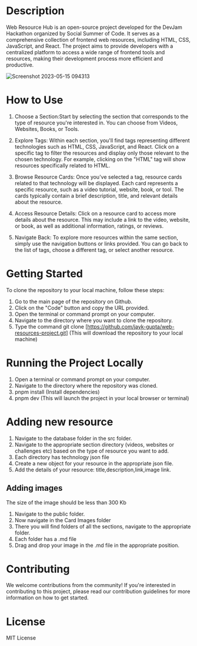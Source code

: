 # Description
Web Resource Hub is an open-source project developed for the DevJam Hackathon organized by Social Summer of Code. It serves as a comprehensive collection of frontend web resources, including HTML, CSS, JavaScript, and React. The project aims to provide developers with a centralized platform to access a wide range of frontend tools and resources, making their development process more efficient and productive.

![Screenshot 2023-05-15 094313](https://github.com/jayk-gupta/web-resources-project/assets/100681165/1f5db7da-e30c-4075-bab7-719cac80cae4)



# How to Use 
1. Choose a Section:Start by selecting the section that corresponds to the type of resource you're interested in. You can choose from Videos, Websites, Books, or Tools.

2. Explore Tags: Within each section, you'll find tags representing different technologies such as HTML, CSS, JavaScript, and React. Click on a specific tag to filter the resources and display only those relevant to the chosen technology. For example, clicking on the "HTML" tag will show resources specifically related to HTML.

3. Browse Resource Cards: Once you've selected a tag, resource cards related to that technology will be displayed. Each card represents a specific resource, such as a video tutorial, website, book, or tool. The cards typically contain a brief description, title, and relevant details about the resource.

4. Access Resource Details: Click on a resource card to access more details about the resource. This may include a link to the video, website, or book, as well as additional information, ratings, or reviews.

5. Navigate Back: To explore more resources within the same section, simply use the navigation buttons or links provided. You can go back to the list of tags, choose a different tag, or select another resource.

# Getting Started
To clone the repository to your local machine, follow these steps:

1. Go to the main page of the repository on Github.
2. Click on the "Code" button and copy the URL provided.
3. Open the terminal or command prompt on your computer.
4. Navigate to the directory where you want to clone the repository.
5. Type the command git clone [https://github.com/jayk-gupta/web-resources-project.git] (This will download the repository to your local machine)


# Running the Project Locally
1. Open a terminal or command prompt on your computer.
2. Navigate to the directory where the repository was cloned.
3. pnpm install (Install dependencies)
4. pnpm dev (This will launch the project in your local browser or terminal)

# Adding new resource 
1. Navigate to the database folder in the src folder.
2. Navigate to the appropriate section directory (videos, websites or challenges etc) based on the type of resource you want to add. 
3. Each directory has technology json file
3. Create a new object for your resource in the appropriate json file.
4. Add the details of your resource: title,description,link,image link.

## Adding images
The size of the image should be less than 300 Kb
1. Navigate to the public folder.
2. Now navigate in the Card Images folder
3. There you will find folders of all the sections, navigate to the appropriate folder.
4. Each folder has a .md file
5. Drag and drop your image in the .md file in the appropriate position.

# Contributing
We welcome contributions from the community! If you're interested in contributing to this project, please read our contribution guidelines for more information on how to get started.

# License
MIT License

